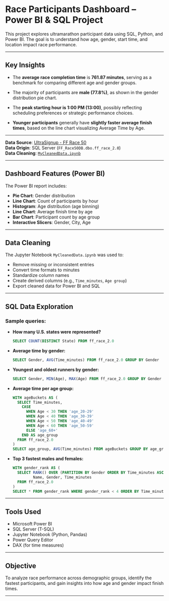 # Race Participants Dashboard – Power BI & SQL Project

This project explores ultramarathon participant data using SQL, Python, and Power BI. The goal is to understand how age, gender, start time, and location impact race performance.

---

##  Key Insights

- The **average race completion time** is **761.87 minutes**, serving as a benchmark for comparing different age and gender groups.

- The majority of participants are **male (77.8%)**, as shown in the gender distribution pie chart.

- The **peak starting hour is 1:00 PM (13:00)**, possibly reflecting scheduling preferences or strategic performance choices.

- **Younger participants** generally have **slightly faster average finish times**, based on the line chart visualizing Average Time by Age.


---

**Data Source**: [UltraSignup - FF Race 50](https://ultrasignup.com/results_event.aspx?did=102259)  
**Data Origin**: SQL Server (`FF_Race50DB.dbo.ff_race_2.0`)  
**Data Cleaning**: [`MyCleanedData.ipynb`](MyCleanedData.ipynb)

---

## Dashboard Features (Power BI)

The Power BI report includes:

- **Pie Chart**: Gender distribution  
- **Line Chart**: Count of participants by hour  
- **Histogram**: Age distribution (age binning)  
- **Line Chart**: Average finish time by age  
- **Bar Chart**: Participant count by age group  
- **Interactive Slicers**: Gender, City, Age

---

##  Data Cleaning 

The Jupyter Notebook `MyCleanedData.ipynb` was used to:

- Remove missing or inconsistent entries  
- Convert time formats to minutes  
- Standardize column names  
- Create derived columns (e.g., `Time_minutes`, `Age group`)  
- Export cleaned data for Power BI and SQL

---

##  SQL Data Exploration

### Sample queries:

- **How many U.S. states were represented?**
  ```sql
  SELECT COUNT(DISTINCT State) FROM ff_race_2.0
  ```

- **Average time by gender:**
  ```sql
  SELECT Gender, AVG(Time_minutes) FROM ff_race_2.0 GROUP BY Gender
  ```

- **Youngest and oldest runners by gender:**
  ```sql
  SELECT Gender, MIN(Age), MAX(Age) FROM ff_race_2.0 GROUP BY Gender
  ```

- **Average time per age group:**
  ```sql
  WITH ageBuckets AS (
    SELECT Time_minutes,
      CASE 
        WHEN Age < 30 THEN 'age_20-29'
        WHEN Age < 40 THEN 'age_30-39'
        WHEN Age < 50 THEN 'age_40-49'
        WHEN Age < 60 THEN 'age_50-59'
        ELSE 'age_60+' 
      END AS age_group
    FROM ff_race_2.0
  )
  SELECT age_group, AVG(Time_minutes) FROM ageBuckets GROUP BY age_group
  ```

- **Top 3 fastest males and females:**
  ```sql
  WITH gender_rank AS (
    SELECT RANK() OVER (PARTITION BY Gender ORDER BY Time_minutes ASC) AS gender_rank,
           Name, Gender, Time_minutes
    FROM ff_race_2.0
  )
  SELECT * FROM gender_rank WHERE gender_rank < 4 ORDER BY Time_minutes
  ```

---

##  Tools Used

- Microsoft Power BI  
- SQL Server (T-SQL)  
- Jupyter Notebook (Python, Pandas)  
- Power Query Editor  
- DAX (for time measures)

---

## Objective

To analyze race performance across demographic groups, identify the fastest participants, and gain insights into how age and gender impact finish times.

---
